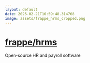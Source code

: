 ```yaml
---
layout: default
date: 2025-02-21T16:59:48.314768
image: assets/frappe_hrms_cropped.png
---
```


# [frappe/hrms](https://github.com/frappe/hrms)

Open-source HR and payroll software
